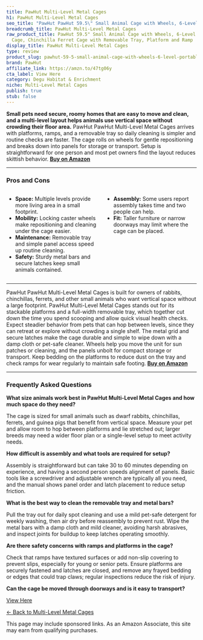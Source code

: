 ```yaml
---
title: PawHut Multi-Level Metal Cages
h1: PawHut Multi-Level Metal Cages
seo_title: "PawHut PawHut 59.5\" Small Animal Cage with Wheels, 6-Level\u2026"
breadcrumb_title: PawHut Multi-Level Metal Cages
raw_product_title: PawHut 59.5" Small Animal Cage with Wheels, 6-Level Portable Bunny
  Cage, Chinchilla Ferret Cage with Removable Tray, Platform and Ramp
display_title: PawHut Multi-Level Metal Cages
type: review
product_slug: pawhut-59-5-small-animal-cage-with-wheels-6-level-portable-bunny-cage-c-9d023648
brand: PawHut
affiliate_link: https://amzn.to/47tg06y
cta_label: View Here
category: Degu Habitat & Enrichment
niche: Multi-Level Metal Cages
publish: true
stub: false
---
```


<div id="intro" class="full-width">
  <p><strong>Small pets need secure, roomy homes that are easy to move and clean, and a multi-level layout helps animals use vertical space without crowding their floor area.</strong> PawHut PawHut Multi-Level Metal Cages arrives with platforms, ramps, and a removable tray so daily cleaning is simpler and routine checks are faster. The cage rolls on wheels for gentle repositioning and breaks down into panels for storage or transport. Setup is straightforward for one person and most pet owners find the layout reduces skittish behavior. <a href="https://amzn.to/47tg06y" rel="nofollow sponsored noopener" target="_blank"><strong>Buy on Amazon</strong></a></p>
</div>

<hr />
<h3 id="pros-cons">Pros and Cons</h3>
<div class="pc-grid" style="display:grid;grid-template-columns:1fr 1fr;gap:16px;">
  <ul>
    <li><strong>Space:</strong> Multiple levels provide more living area in a small footprint.</li>
    <li><strong>Mobility:</strong> Locking caster wheels make repositioning and cleaning under the cage easier.</li>
    <li><strong>Maintenance:</strong> Removable tray and simple panel access speed up routine cleaning.</li>
    <li><strong>Safety:</strong> Sturdy metal bars and secure latches keep small animals contained.</li>
  </ul>
  <ul>
    <li><strong>Assembly:</strong> Some users report assembly takes time and two people can help.</li>
    <li><strong>Fit:</strong> Taller furniture or narrow doorways may limit where the cage can be placed.</li>
  </ul>
</div>
<hr />

<div class="full-width">
  <p>PawHut PawHut Multi-Level Metal Cages is built for owners of rabbits, chinchillas, ferrets, and other small animals who want vertical space without a large footprint. PawHut Multi-Level Metal Cages stands out for its stackable platforms and a full-width removable tray, which together cut down the time you spend scooping and allow quick visual health checks. Expect steadier behavior from pets that can hop between levels, since they can retreat or explore without crowding a single shelf. The metal grid and secure latches make the cage durable and simple to wipe down with a damp cloth or pet-safe cleaner. Wheels help you move the unit for sun patches or cleaning, and the panels unbolt for compact storage or transport. Keep bedding on the platforms to reduce dust on the tray and check ramps for wear regularly to maintain safe footing. <a href="https://amzn.to/47tg06y" rel="nofollow sponsored noopener" target="_blank"><strong>Buy on Amazon</strong></a></p>
</div>

<hr />
<h3 id="faqs">Frequently Asked Questions</h3>

<p><strong>What size animals work best in PawHut Multi-Level Metal Cages and how much space do they need?</strong></p>
<p>The cage is sized for small animals such as dwarf rabbits, chinchillas, ferrets, and guinea pigs that benefit from vertical space. Measure your pet and allow room to hop between platforms and lie stretched out; larger breeds may need a wider floor plan or a single-level setup to meet activity needs.</p>

<p><strong>How difficult is assembly and what tools are required for setup?</strong></p>
<p>Assembly is straightforward but can take 30 to 60 minutes depending on experience, and having a second person speeds alignment of panels. Basic tools like a screwdriver and adjustable wrench are typically all you need, and the manual shows panel order and latch placement to reduce setup friction.</p>

<p><strong>What is the best way to clean the removable tray and metal bars?</strong></p>
<p>Pull the tray out for daily spot cleaning and use a mild pet-safe detergent for weekly washing, then air dry before reassembly to prevent rust. Wipe the metal bars with a damp cloth and mild cleaner, avoiding harsh abrasives, and inspect joints for buildup to keep latches operating smoothly.</p>

<p><strong>Are there safety concerns with ramps and platforms in the cage?</strong></p>
<p>Check that ramps have textured surfaces or add non-slip covering to prevent slips, especially for young or senior pets. Ensure platforms are securely fastened and latches are closed, and remove any frayed bedding or edges that could trap claws; regular inspections reduce the risk of injury.</p>

<p><strong>Can the cage be moved through doorways and is it easy to transport?</strong></p
<p><a class="btn" href="https://amzn.to/47tg06y" target="_blank" rel="nofollow sponsored noopener">View Here</a></p>
<p><a href="/roundups/degu-habitat-enrichment/multi-level-metal-cages/">← Back to Multi-Level Metal Cages</a></p>
<aside class="disclosure">This page may include sponsored links. As an Amazon Associate, this site may earn from qualifying purchases.</aside>
